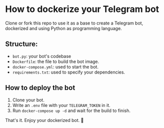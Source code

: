 # How to dockerize your Telegram bot

Clone or fork this repo to use it as a base to create a Telegram bot, dockerized and using Python as programming language.

## Structure:

* `bot.py`: your bot's codebase
* `Dockerfile`: the file to build the bot image.
* `docker-compose.yml`: used to start the bot.
* `requirements.txt`: used to specify your dependencies.

## How to deploy the bot

1. Clone your bot.
2. Write an `.env` file with your `TELEGRAM_TOKEN` in it.
3. Run `docker-compose up -d` and wait for the build to finish.

That's it. Enjoy your dockerized bot. 🚀
